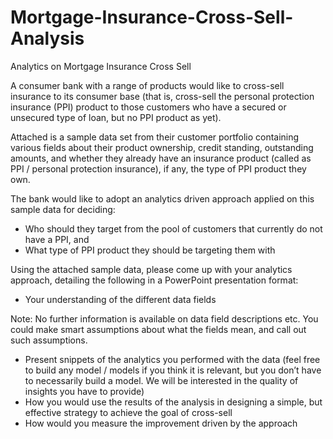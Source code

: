 # Mortgage-Insurance-Cross-Sell-Analysis
Analytics on Mortgage Insurance Cross Sell

A consumer bank with a range of products would like to cross-sell insurance to its consumer base (that is, cross-sell the personal protection insurance (PPI) product to those customers who have a secured or unsecured type of loan, but no PPI product as yet).

Attached is a sample data set from their customer portfolio containing various fields about their product ownership, credit standing, outstanding amounts, and whether they already have an insurance product (called as PPI / personal protection insurance), if any, the type of PPI product they own.

The bank would like to adopt an analytics driven approach applied on this sample data for deciding:
- Who should they target from the pool of customers that currently do not have a PPI, and
- What type of PPI product they should be targeting them with

Using the attached sample data, please come up with your analytics approach, detailing the following in a PowerPoint presentation format:
- Your understanding of the different data fields

Note: No further information is available on data field descriptions etc. You could make smart assumptions about what the fields mean, and call out such assumptions.
- Present snippets of the analytics you performed with the data (feel free to build any model / models if you think it is relevant, but you don’t have to necessarily build a model. We will be interested in the quality of insights you have to provide)
- How you would use the results of the analysis in designing a simple, but effective strategy to achieve the goal of cross-sell
- How would you measure the improvement driven by the approach
